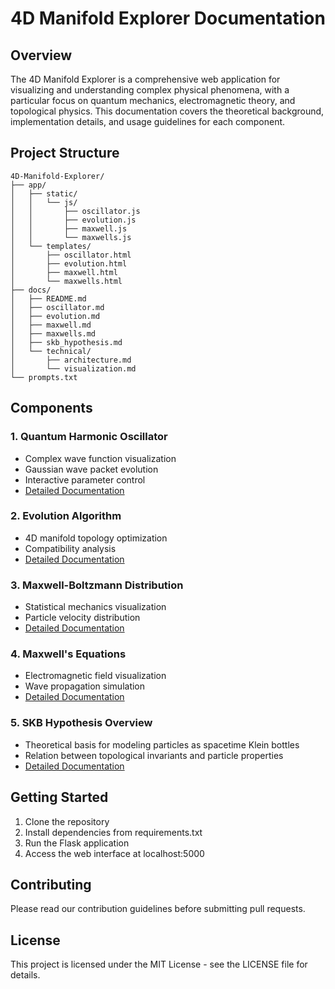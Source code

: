 # 4D Manifold Explorer Documentation

## Overview
The 4D Manifold Explorer is a comprehensive web application for visualizing and understanding complex physical phenomena, with a particular focus on quantum mechanics, electromagnetic theory, and topological physics. This documentation covers the theoretical background, implementation details, and usage guidelines for each component.

## Project Structure
```
4D-Manifold-Explorer/
├── app/
│   ├── static/
│   │   └── js/
│   │       ├── oscillator.js
│   │       ├── evolution.js
│   │       ├── maxwell.js
│   │       └── maxwells.js
│   └── templates/
│       ├── oscillator.html
│       ├── evolution.html
│       ├── maxwell.html
│       └── maxwells.html
├── docs/
│   ├── README.md
│   ├── oscillator.md
│   ├── evolution.md
│   ├── maxwell.md
│   ├── maxwells.md
│   ├── skb_hypothesis.md
│   └── technical/
│       ├── architecture.md
│       └── visualization.md
└── prompts.txt
```

## Components

### 1. Quantum Harmonic Oscillator
- Complex wave function visualization
- Gaussian wave packet evolution
- Interactive parameter control
- [Detailed Documentation](./oscillator.md)

### 2. Evolution Algorithm
- 4D manifold topology optimization
- Compatibility analysis
- [Detailed Documentation](./evolution.md)

### 3. Maxwell-Boltzmann Distribution
- Statistical mechanics visualization
- Particle velocity distribution
- [Detailed Documentation](./maxwell.md)

### 4. Maxwell's Equations
- Electromagnetic field visualization
- Wave propagation simulation
- [Detailed Documentation](./maxwells.md)

### 5. SKB Hypothesis Overview
- Theoretical basis for modeling particles as spacetime Klein bottles
- Relation between topological invariants and particle properties
- [Detailed Documentation](./skb_hypothesis.md)

## Getting Started
1. Clone the repository
2. Install dependencies from requirements.txt
3. Run the Flask application
4. Access the web interface at localhost:5000

## Contributing
Please read our contribution guidelines before submitting pull requests.

## License
This project is licensed under the MIT License - see the LICENSE file for details. 